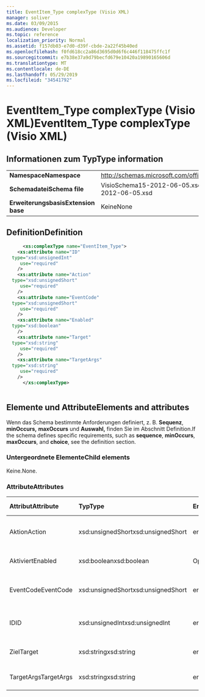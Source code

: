 ```yaml
---
title: EventItem_Type complexType (Visio XML)
manager: soliver
ms.date: 03/09/2015
ms.audience: Developer
ms.topic: reference
localization_priority: Normal
ms.assetid: f157db03-e7d0-d39f-cbde-2a22f45b40ed
ms.openlocfilehash: f0fd618cc2a86d3695d0d6f6c446f118475ffc1f
ms.sourcegitcommit: e7b38e37a9d79becfd679e10420a19890165606d
ms.translationtype: MT
ms.contentlocale: de-DE
ms.lasthandoff: 05/29/2019
ms.locfileid: "34541792"
---
```

# <a name="eventitem_type-complextype-visio-xml"></a><span data-ttu-id="dcfc9-102">EventItem_Type complexType (Visio XML)</span><span class="sxs-lookup"><span data-stu-id="dcfc9-102">EventItem_Type complexType (Visio XML)</span></span>

## <a name="type-information"></a><span data-ttu-id="dcfc9-103">Informationen zum Typ</span><span class="sxs-lookup"><span data-stu-id="dcfc9-103">Type information</span></span>

|||
|:-----|:-----|
|<span data-ttu-id="dcfc9-104">**Namespace**</span><span class="sxs-lookup"><span data-stu-id="dcfc9-104">**Namespace**</span></span> <br/> |http://schemas.microsoft.com/office/visio/2011/1/core  <br/> |
|<span data-ttu-id="dcfc9-105">**Schemadatei**</span><span class="sxs-lookup"><span data-stu-id="dcfc9-105">**Schema file**</span></span> <br/> |<span data-ttu-id="dcfc9-106">VisioSchema15-2012-06-05.xsd</span><span class="sxs-lookup"><span data-stu-id="dcfc9-106">VisioSchema15-2012-06-05.xsd</span></span>  <br/> |
|<span data-ttu-id="dcfc9-107">**Erweiterungsbasis**</span><span class="sxs-lookup"><span data-stu-id="dcfc9-107">**Extension base**</span></span> <br/> |<span data-ttu-id="dcfc9-108">Keine</span><span class="sxs-lookup"><span data-stu-id="dcfc9-108">None</span></span>  <br/> |
   
## <a name="definition"></a><span data-ttu-id="dcfc9-109">Definition</span><span class="sxs-lookup"><span data-stu-id="dcfc9-109">Definition</span></span>

```XML
      <xs:complexType name="EventItem_Type">
    <xs:attribute name="ID"
  type="xsd:unsignedInt"
     use="required"
    />
    <xs:attribute name="Action"
  type="xsd:unsignedShort"
     use="required"
    />
    <xs:attribute name="EventCode"
  type="xsd:unsignedShort"
     use="required"
    />
    <xs:attribute name="Enabled"
  type="xsd:boolean"
    />
    <xs:attribute name="Target"
  type="xsd:string"
     use="required"
    />
    <xs:attribute name="TargetArgs"
  type="xsd:string"
     use="required"
    />
      </xs:complexType>
      
```

## <a name="elements-and-attributes"></a><span data-ttu-id="dcfc9-110">Elemente und Attribute</span><span class="sxs-lookup"><span data-stu-id="dcfc9-110">Elements and attributes</span></span>

<span data-ttu-id="dcfc9-111">Wenn das Schema bestimmte Anforderungen definiert, z. B. **Sequenz**, **minOccurs,** **maxOccurs** und **Auswahl,** finden Sie im Abschnitt Definition.</span><span class="sxs-lookup"><span data-stu-id="dcfc9-111">If the schema defines specific requirements, such as **sequence**, **minOccurs**, **maxOccurs**, and **choice**, see the definition section.</span></span> 
  
### <a name="child-elements"></a><span data-ttu-id="dcfc9-112">Untergeordnete Elemente</span><span class="sxs-lookup"><span data-stu-id="dcfc9-112">Child elements</span></span>

<span data-ttu-id="dcfc9-113">Keine.</span><span class="sxs-lookup"><span data-stu-id="dcfc9-113">None.</span></span>
  
### <a name="attributes"></a><span data-ttu-id="dcfc9-114">Attribute</span><span class="sxs-lookup"><span data-stu-id="dcfc9-114">Attributes</span></span>

|<span data-ttu-id="dcfc9-115">**Attribut**</span><span class="sxs-lookup"><span data-stu-id="dcfc9-115">**Attribute**</span></span>|<span data-ttu-id="dcfc9-116">**Typ**</span><span class="sxs-lookup"><span data-stu-id="dcfc9-116">**Type**</span></span>|<span data-ttu-id="dcfc9-117">**Erforderlich**</span><span class="sxs-lookup"><span data-stu-id="dcfc9-117">**Required**</span></span>|<span data-ttu-id="dcfc9-118">**Beschreibung**</span><span class="sxs-lookup"><span data-stu-id="dcfc9-118">**Description**</span></span>|<span data-ttu-id="dcfc9-119">**Mögliche Werte**</span><span class="sxs-lookup"><span data-stu-id="dcfc9-119">**Possible values**</span></span>|
|:-----|:-----|:-----|:-----|:-----|
|<span data-ttu-id="dcfc9-120">Aktion</span><span class="sxs-lookup"><span data-stu-id="dcfc9-120">Action</span></span>  <br/> |<span data-ttu-id="dcfc9-121">xsd:unsignedShort</span><span class="sxs-lookup"><span data-stu-id="dcfc9-121">xsd:unsignedShort</span></span>  <br/> |<span data-ttu-id="dcfc9-122">erforderlich</span><span class="sxs-lookup"><span data-stu-id="dcfc9-122">required</span></span>  <br/> ||<span data-ttu-id="dcfc9-123">Werte des Typs xsd:unsignedShort.</span><span class="sxs-lookup"><span data-stu-id="dcfc9-123">Values of the xsd:unsignedShort type.</span></span>  <br/> |
|<span data-ttu-id="dcfc9-124">Aktiviert</span><span class="sxs-lookup"><span data-stu-id="dcfc9-124">Enabled</span></span>  <br/> |<span data-ttu-id="dcfc9-125">xsd:boolean</span><span class="sxs-lookup"><span data-stu-id="dcfc9-125">xsd:boolean</span></span>  <br/> |<span data-ttu-id="dcfc9-126">Optional</span><span class="sxs-lookup"><span data-stu-id="dcfc9-126">optional</span></span>  <br/> ||<span data-ttu-id="dcfc9-127">Werte des typs xsd:boolean.</span><span class="sxs-lookup"><span data-stu-id="dcfc9-127">Values of the xsd:boolean type.</span></span>  <br/> |
|<span data-ttu-id="dcfc9-128">EventCode</span><span class="sxs-lookup"><span data-stu-id="dcfc9-128">EventCode</span></span>  <br/> |<span data-ttu-id="dcfc9-129">xsd:unsignedShort</span><span class="sxs-lookup"><span data-stu-id="dcfc9-129">xsd:unsignedShort</span></span>  <br/> |<span data-ttu-id="dcfc9-130">erforderlich</span><span class="sxs-lookup"><span data-stu-id="dcfc9-130">required</span></span>  <br/> ||<span data-ttu-id="dcfc9-131">Werte des Typs xsd:unsignedShort.</span><span class="sxs-lookup"><span data-stu-id="dcfc9-131">Values of the xsd:unsignedShort type.</span></span>  <br/> |
|<span data-ttu-id="dcfc9-132">ID</span><span class="sxs-lookup"><span data-stu-id="dcfc9-132">ID</span></span>  <br/> |<span data-ttu-id="dcfc9-133">xsd:unsignedInt</span><span class="sxs-lookup"><span data-stu-id="dcfc9-133">xsd:unsignedInt</span></span>  <br/> |<span data-ttu-id="dcfc9-134">erforderlich</span><span class="sxs-lookup"><span data-stu-id="dcfc9-134">required</span></span>  <br/> ||<span data-ttu-id="dcfc9-135">Werte des xsd:unsignedInt-Typs.</span><span class="sxs-lookup"><span data-stu-id="dcfc9-135">Values of the xsd:unsignedInt type.</span></span>  <br/> |
|<span data-ttu-id="dcfc9-136">Ziel</span><span class="sxs-lookup"><span data-stu-id="dcfc9-136">Target</span></span>  <br/> |<span data-ttu-id="dcfc9-137">xsd:string</span><span class="sxs-lookup"><span data-stu-id="dcfc9-137">xsd:string</span></span>  <br/> |<span data-ttu-id="dcfc9-138">erforderlich</span><span class="sxs-lookup"><span data-stu-id="dcfc9-138">required</span></span>  <br/> ||<span data-ttu-id="dcfc9-139">Werte des xsd:string-Typs.</span><span class="sxs-lookup"><span data-stu-id="dcfc9-139">Values of the xsd:string type.</span></span>  <br/> |
|<span data-ttu-id="dcfc9-140">TargetArgs</span><span class="sxs-lookup"><span data-stu-id="dcfc9-140">TargetArgs</span></span>  <br/> |<span data-ttu-id="dcfc9-141">xsd:string</span><span class="sxs-lookup"><span data-stu-id="dcfc9-141">xsd:string</span></span>  <br/> |<span data-ttu-id="dcfc9-142">erforderlich</span><span class="sxs-lookup"><span data-stu-id="dcfc9-142">required</span></span>  <br/> ||<span data-ttu-id="dcfc9-143">Werte des xsd:string-Typs.</span><span class="sxs-lookup"><span data-stu-id="dcfc9-143">Values of the xsd:string type.</span></span>  <br/> |
   

